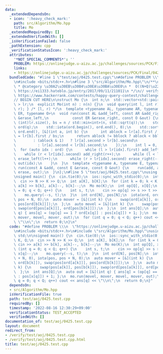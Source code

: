 ```yaml
---
data:
  _extendedDependsOn:
  - icon: ':heavy_check_mark:'
    path: src/Algorithm/Mo.hpp
    title: Mo
  _extendedRequiredBy: []
  _extendedVerifiedWith: []
  _isVerificationFailed: false
  _pathExtension: cpp
  _verificationStatusIcon: ':heavy_check_mark:'
  attributes:
    '*NOT_SPECIAL_COMMENTS*': ''
    PROBLEM: https://onlinejudge.u-aizu.ac.jp/challenges/sources/PCK/Final/0425
    links:
    - https://onlinejudge.u-aizu.ac.jp/challenges/sources/PCK/Final/0425
  bundledCode: "#line 1 \"test/aoj/0425.test.cpp\"\n#define PROBLEM \\\n  \"https://onlinejudge.u-aizu.ac.jp/challenges/sources/PCK/Final/0425\"\
    \n#include <bits/stdc++.h>\n#line 3 \"src/Algorithm/Mo.hpp\"\n/**\n * @title Mo\n\
    \ * @category \u30A2\u30EB\u30B4\u30EA\u30BA\u30E0\n *  O((N+Q)\u221AN)\n * @see\
    \ https://ei1333.hateblo.jp/entry/2017/09/11/211011\n */\n// verify\u7528\n//\
    \ https://www.hackerrank.com/contests/happy-query-contest/challenges/range-counting-query\n\
    // BEGIN CUT HERE\n\nstruct Mo {\n  int n;\n  std::vector<std::pair<int, int>\
    \ > lr;\n  explicit Mo(int n) : n(n) {}\n  void query(int l, int r) { lr.emplace_back(l,\
    \ r); } /* [l, r) */\n  template <typename AL, typename AR, typename EL, typename\
    \ ER, typename O>\n  void run(const AL &add_left, const AR &add_right, const EL\
    \ &erase_left,\n           const ER &erase_right, const O &out) {\n    int q =\
    \ (int)lr.size(), bs = n / std::min<int>(n, std::sqrt(q));\n    std::vector<int>\
    \ ord(q);\n    std::iota(ord.begin(), ord.end(), 0);\n    std::sort(ord.begin(),\
    \ ord.end(), [&](int a, int b) {\n      int ablock = lr[a].first / bs, bblock\
    \ = lr[b].first / bs;\n      return ablock != bblock ? ablock < bblock\n     \
    \        : (ablock & 1)   ? lr[a].second > lr[b].second\n                    \
    \          : lr[a].second < lr[b].second;\n    });\n    int l = 0, r = 0;\n  \
    \  for (auto idx : ord) {\n      while (l > lr[idx].first) add_left(--l);\n  \
    \    while (r < lr[idx].second) add_right(r++);\n      while (l < lr[idx].first)\
    \ erase_left(l++);\n      while (r > lr[idx].second) erase_right(--r);\n     \
    \ out(idx);\n    }\n  }\n  template <typename A, typename E, typename O>\n  void\
    \ run(const A &add, const E &erase, const O &out) {\n    run(add, add, erase,\
    \ erase, out);\n  }\n};\n#line 5 \"test/aoj/0425.test.cpp\"\nusing namespace std;\n\
    \nsigned main() {\n  cin.tie(0);\n  ios::sync_with_stdio(0);\n  int N, K, Q;\n\
    \  cin >> N >> K >> Q;\n  int a[K], b[K];\n  for (int k = 0; k < K; k++) cin >>\
    \ a[k] >> b[k], a[k]--, b[k]--;\n  Mo mo(K);\n  int op[Q], x[Q];\n  for (int q\
    \ = 0; q < Q; q++) {\n    int s, t;\n    cin >> op[q] >> s >> t >> x[q], x[q]--;\n\
    \    mo.query(--s, t);\n  }\n  int ord[N], pos[N];\n  iota(ord, ord + N, 0), iota(pos,\
    \ pos + N, 0);\n  auto mover = [&](int k) {\n    swap(ord[a[k]], ord[b[k]]), swap(pos[ord[a[k]]],\
    \ pos[ord[b[k]]]);\n  };\n  auto movel = [&](int k) {\n    swap(pos[a[k]], pos[b[k]]),\
    \ swap(ord[pos[a[k]]], ord[pos[b[k]]]);\n  };\n  int ans[Q];\n  auto out = [&](int\
    \ q) { ans[q] = (op[q] == 1 ? ord[x[q]] : pos[x[q]]) + 1; };\n  mo.run(movel,\
    \ mover, movel, mover, out);\n  for (int q = 0; q < Q; q++) cout << ans[q] <<\
    \ \"\\n\";\n  return 0;\n}\n"
  code: "#define PROBLEM \\\n  \"https://onlinejudge.u-aizu.ac.jp/challenges/sources/PCK/Final/0425\"\
    \n#include <bits/stdc++.h>\n#include \"src/Algorithm/Mo.hpp\"\nusing namespace\
    \ std;\n\nsigned main() {\n  cin.tie(0);\n  ios::sync_with_stdio(0);\n  int N,\
    \ K, Q;\n  cin >> N >> K >> Q;\n  int a[K], b[K];\n  for (int k = 0; k < K; k++)\
    \ cin >> a[k] >> b[k], a[k]--, b[k]--;\n  Mo mo(K);\n  int op[Q], x[Q];\n  for\
    \ (int q = 0; q < Q; q++) {\n    int s, t;\n    cin >> op[q] >> s >> t >> x[q],\
    \ x[q]--;\n    mo.query(--s, t);\n  }\n  int ord[N], pos[N];\n  iota(ord, ord\
    \ + N, 0), iota(pos, pos + N, 0);\n  auto mover = [&](int k) {\n    swap(ord[a[k]],\
    \ ord[b[k]]), swap(pos[ord[a[k]]], pos[ord[b[k]]]);\n  };\n  auto movel = [&](int\
    \ k) {\n    swap(pos[a[k]], pos[b[k]]), swap(ord[pos[a[k]]], ord[pos[b[k]]]);\n\
    \  };\n  int ans[Q];\n  auto out = [&](int q) { ans[q] = (op[q] == 1 ? ord[x[q]]\
    \ : pos[x[q]]) + 1; };\n  mo.run(movel, mover, movel, mover, out);\n  for (int\
    \ q = 0; q < Q; q++) cout << ans[q] << \"\\n\";\n  return 0;\n}"
  dependsOn:
  - src/Algorithm/Mo.hpp
  isVerificationFile: true
  path: test/aoj/0425.test.cpp
  requiredBy: []
  timestamp: '2022-08-16 12:30:29+09:00'
  verificationStatus: TEST_ACCEPTED
  verifiedWith: []
documentation_of: test/aoj/0425.test.cpp
layout: document
redirect_from:
- /verify/test/aoj/0425.test.cpp
- /verify/test/aoj/0425.test.cpp.html
title: test/aoj/0425.test.cpp
---
```

